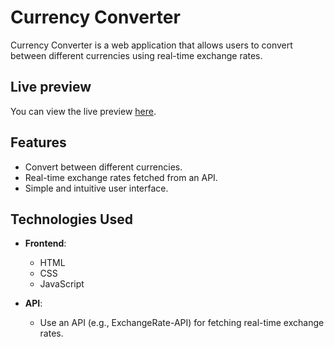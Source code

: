 # Currency Converter

Currency Converter is a web application that allows users to convert between different currencies using real-time exchange rates.

## Live preview

You can view the live preview [here](https://moneyconverters.netlify.app/).

## Features

- Convert between different currencies.
- Real-time exchange rates fetched from an API.
- Simple and intuitive user interface.

## Technologies Used

- **Frontend**:
  - HTML
  - CSS
  - JavaScript

- **API**:
  - Use an API (e.g., ExchangeRate-API) for fetching real-time exchange rates.
